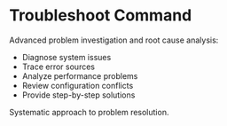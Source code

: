 # Troubleshoot Command

Advanced problem investigation and root cause analysis:
- Diagnose system issues
- Trace error sources
- Analyze performance problems
- Review configuration conflicts
- Provide step-by-step solutions

Systematic approach to problem resolution.
